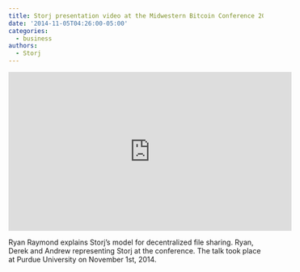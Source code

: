 ```yaml
---
title: Storj presentation video at the Midwestern Bitcoin Conference 2014
date: '2014-11-05T04:26:00-05:00'
categories:
  - business
authors:
  - Storj
---
```

<iframe width="560" height="315" src="https://www.youtube.com/embed/i6SnHGsq-iA" frameborder="0" allow="autoplay; encrypted-media" allowfullscreen></iframe>

Ryan Raymond explains Storj’s model for decentralized file sharing.
Ryan, Derek and Andrew representing Storj at the conference.
The talk took place at Purdue University on November 1st, 2014.
